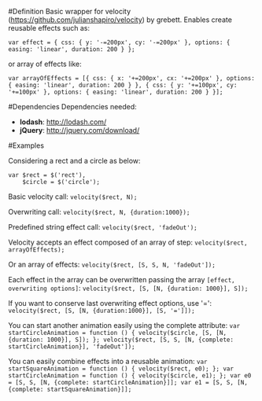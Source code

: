 #Definition
Basic wrapper for velocity (https://github.com/julianshapiro/velocity) by grebett.
Enables create reusable effects such as:

`var effect = {
  css: {
    y: '-=200px',
    cy: '-=200px'
  },
  options: {
    easing: 'linear',
    duration: 200
  }
};`

or array of effects like:

`var arrayOfEffects = [{
  css: {
    x: '+=200px',
    cx: '+=200px'
  },
  options: {
    easing: 'linear',
    duration: 200
  }
}, {
  css: {
    y: '+=100px',
    cy: '+=100px'
  },
  options: {
    easing: 'linear',
    duration: 200
  }
}];`

#Dependencies
Dependencies needed:

* __lodash__: http://lodash.com/
* __jQuery__: http://jquery.com/download/

#Examples

Considering a rect and a circle as below:
```
var $rect = $('rect'),
    $circle = $('circle');
```

Basic velocity call: 
`velocity($rect, N);`

Overwriting call:
`velocity($rect, N, {duration:1000});`

Predefined string effect call:
`velocity($rect, 'fadeOut');`

Velocity accepts an effect composed of an array of step:
`velocity($rect, arrayOfEffects);`

Or an array of effects:
`velocity($rect, [S, S, N, 'fadeOut']);`

Each effect in the array can be overwritten passing the array `[effect, overwriting options]`:
`velocity($rect, [S, [N, {duration: 1000}], S]);`

If you want to conserve last overwriting effect options, use '=':
`velocity($rect, [S, [N, {duration:1000}], [S, '=']]);`

You can start another animation easily using the complete attribute:
`var startCircleAnimation = function () {
    velocity($circle, [S, [N, {duration: 1000}], S]);
};
velocity($rect, [S, S, [N, {complete: startCircleAnimation}], 'fadeOut']);`

You can easily combine effects into a reusable animation:
`var startSquareAnimation = function () {
    velocity($rect, e0);
};
var startCircleAnimation = function () {
    velocity($circle, e1);
};
var e0 = [S, S, [N, {complete: startCircleAnimation}]];
var e1 = [S, S, [N, {complete: startSquareAnimation}]];
`
